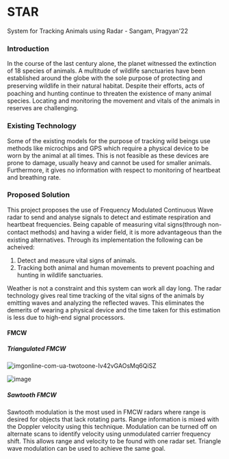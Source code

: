 # STAR
System for Tracking Animals using Radar - Sangam, Pragyan'22

### Introduction
In the course of the last century alone, the planet witnessed the extinction of 18 species of animals. A multitude of wildlife sanctuaries have been established around the globe with the sole purpose of protecting and preserving wildlife in their natural habitat. Despite their eﬀorts, acts of poaching and hunting continue to threaten the existence of many animal species. Locating and monitoring the movement and vitals of the animals in reserves are challenging. 

### Existing Technology
Some of the existing models for the purpose of tracking wild beings use methods like microchips and GPS which require a physical device to be worn by the animal at all times. This is not feasible as these devices are prone to damage, usually heavy and cannot be used for smaller animals. Furthermore, it gives no information with respect to monitoring of heartbeat and breathing rate.

### Proposed Solution
This project proposes the use of Frequency Modulated Continuous Wave radar to send and analyse signals to detect and estimate respiration and heartbeat frequencies. Being capable of measuring vital signs(through non-contact methods) and having a wider ﬁeld, it is more advantageous than the existing alternatives. Through its implementation the following can be acheived:

  1. Detect and measure vital signs of animals.
  2. Tracking both animal and human movements to prevent poaching and hunting in wildlife sanctuaries.

Weather is not a constraint and this system can work all day long. The radar technology gives real time tracking of the vital signs of the animals by emitting waves and analyzing the reflected waves. This eliminates the demerits of wearing a physical device and the time taken for this estimation is less due to high-end signal processors.

#### FMCW 

##### Triangulated FMCW
![imgonline-com-ua-twotoone-Iv42vGAOsMq6QiSZ](https://user-images.githubusercontent.com/83502978/179812445-e7084af4-6691-4f7f-94ac-93b1cca28c6a.png)

![image](https://user-images.githubusercontent.com/83502978/179816927-ac4d33a5-0bcc-4a07-a6b2-70a751b2ca1a.png)

##### Sawtooth FMCW
Sawtooth modulation is the most used in FMCW radars where range is desired for objects that lack rotating parts. Range information is mixed with the Doppler velocity using this technique. Modulation can be turned off on alternate scans to identify velocity using unmodulated carrier frequency shift. This allows range and velocity to be found with one radar set. Triangle wave modulation can be used to achieve the same goal.




